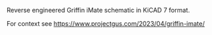 Reverse engineered Griffin iMate schematic in KiCAD 7 format.

For context see https://www.projectgus.com/2023/04/griffin-imate/
